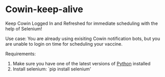 # Cowin-keep-alive
Keep Cowin Logged In and Refreshed for immediate scheduling with the help of Selenium! 

Use case: You are already using exisiting Cowin notification bots, but you are unable to login on time for scheduling your vaccine. 

Requirements:

1. Make sure you have one of the latest versions of [Python](https://www.python.org/downloads/) installed
2. Install selenium: `pip install selenium'
